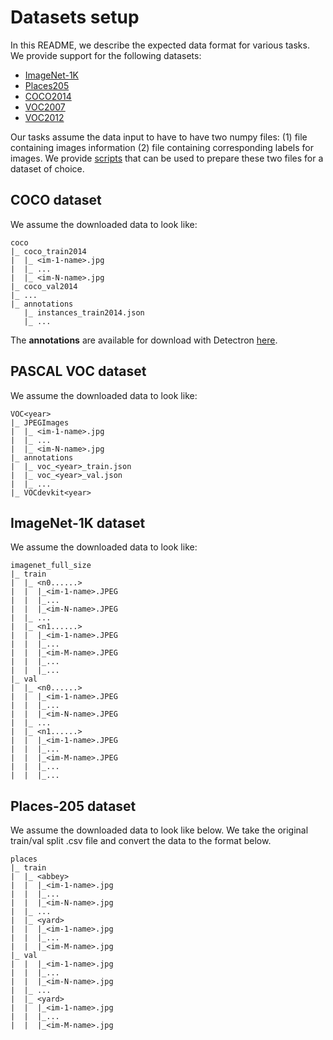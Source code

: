 # Datasets setup

In this README, we describe the expected data format for various tasks. We provide support for the following datasets:

- [ImageNet-1K](http://www.image-net.org/)
- [Places205](http://places.csail.mit.edu/downloadData.html)
- [COCO2014](http://cocodataset.org/#download)
- [VOC2007](http://host.robots.ox.ac.uk/pascal/VOC/)
- [VOC2012](http://host.robots.ox.ac.uk/pascal/VOC/)

Our tasks assume the data input to have to have two numpy files: (1) file containing images information (2) file containing corresponding labels for images. We provide [scripts](https://github.com/facebookresearch/fair_self_supervision_benchmark/blob/master/extra_scripts/README.md) that can be used to prepare these two files for a dataset of choice.

## COCO dataset
We assume the downloaded data to look like:

```
coco
|_ coco_train2014
|  |_ <im-1-name>.jpg
|  |_ ...
|  |_ <im-N-name>.jpg
|_ coco_val2014
|_ ...
|_ annotations
   |_ instances_train2014.json
   |_ ...
```

The **annotations** are available for download with Detectron [here](https://github.com/facebookresearch/Detectron/blob/master/detectron/datasets/data/README.md#coco-minival-annotations).


## PASCAL VOC dataset
We assume the downloaded data to look like:

```
VOC<year>
|_ JPEGImages
|  |_ <im-1-name>.jpg
|  |_ ...
|  |_ <im-N-name>.jpg
|_ annotations
|  |_ voc_<year>_train.json
|  |_ voc_<year>_val.json
|  |_ ...
|_ VOCdevkit<year>
```

## ImageNet-1K dataset
We assume the downloaded data to look like:

```
imagenet_full_size
|_ train
|  |_ <n0......>
|  |  |_<im-1-name>.JPEG
|  |  |_...
|  |  |_<im-N-name>.JPEG
|  |_ ...
|  |_ <n1......>
|  |  |_<im-1-name>.JPEG
|  |  |_...
|  |  |_<im-M-name>.JPEG
|  |  |_...
|  |  |_...
|_ val
|  |_ <n0......>
|  |  |_<im-1-name>.JPEG
|  |  |_...
|  |  |_<im-N-name>.JPEG
|  |_ ...
|  |_ <n1......>
|  |  |_<im-1-name>.JPEG
|  |  |_...
|  |  |_<im-M-name>.JPEG
|  |  |_...
|  |  |_...
```


## Places-205 dataset
We assume the downloaded data to look like below. We take the original train/val split .csv file and convert the data to the format below.

```
places
|_ train
|  |_ <abbey>
|  |  |_<im-1-name>.jpg
|  |  |_...
|  |  |_<im-N-name>.jpg
|  |_ ...
|  |_ <yard>
|  |  |_<im-1-name>.jpg
|  |  |_...
|  |  |_<im-M-name>.jpg
|_ val
|  |  |_<im-1-name>.jpg
|  |  |_...
|  |  |_<im-N-name>.jpg
|  |_ ...
|  |_ <yard>
|  |  |_<im-1-name>.jpg
|  |  |_...
|  |  |_<im-M-name>.jpg
```

